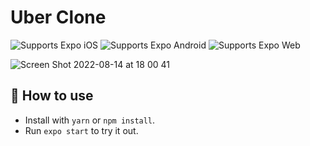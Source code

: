 # Uber Clone

<p>
  <!-- iOS -->
  <img alt="Supports Expo iOS" longdesc="Supports Expo iOS" src="https://img.shields.io/badge/iOS-4630EB.svg?style=flat-square&logo=APPLE&labelColor=999999&logoColor=fff" />
  <!-- Android -->
  <img alt="Supports Expo Android" longdesc="Supports Expo Android" src="https://img.shields.io/badge/Android-4630EB.svg?style=flat-square&logo=ANDROID&labelColor=A4C639&logoColor=fff" />
  <!-- Web -->
  <img alt="Supports Expo Web" longdesc="Supports Expo Web" src="https://img.shields.io/badge/web-4630EB.svg?style=flat-square&logo=GOOGLE-CHROME&labelColor=4285F4&logoColor=fff" />
</p>

![Screen Shot 2022-08-14 at 18 00 41](https://user-images.githubusercontent.com/37226546/184542899-765231dd-a9cd-48d0-927d-5a2736370251.png)

## 🚀 How to use

- Install with `yarn` or `npm install`.
- Run `expo start` to try it out.
